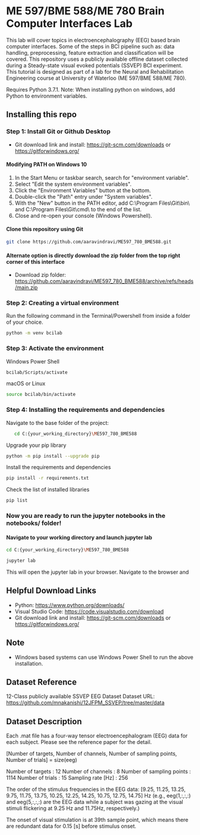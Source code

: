 # ME 597/BME 588/ME 780 Brain Computer Interfaces Lab

This lab will cover topics in electroencephalography (EEG) based brain computer interfaces. Some of the steps in BCI pipeline such as: data handling, preprocessing, feature extraction and classification will be covered. This repository uses a publicly available offline dataset collected during a Steady-state visual evoked potentials (SSVEP) BCI experiment. This tutorial is designed as part of a lab for the Neural and Rehabilitation Engineering course at University of Waterloo (ME 597/BME 588/ME 780).

Requires Python 3.7.1. Note: When installing python on windows, add Python to environment variables. 

## Installing this repo

### Step 1: Install Git or Github Desktop
- Git download link and install: https://git-scm.com/downloads or https://gitforwindows.org/

#### Modifying PATH on Windows 10

1. In the Start Menu or taskbar search, search for "environment variable".
2. Select "Edit the system environment variables".
3. Click the "Environment Variables" button at the bottom.
4. Double-click the "Path" entry under "System variables".
5. With the "New" button in the PATH editor, add C:\Program Files\Git\bin\ and C:\Program Files\Git\cmd\ to the end of the list.
6. Close and re-open your console (Windows Powershell).

#### Clone this repository using Git

```bash
git clone https://github.com/aaravindravi/ME597_780_BME588.git
```
#### Alternate option is directly download the zip folder from the top right corner of this interface
- Download zip folder: https://github.com/aaravindravi/ME597_780_BME588/archive/refs/heads/main.zip

### Step 2: Creating a virtual environment
Run the following command in the Terminal/Powershell from inside a folder of your choice.
```bash
python -m venv bcilab
```

### Step 3: Activate the environment
Windows Power Shell
```bash
bcilab/Scripts/activate
```
macOS or Linux
```bash
source bcilab/bin/activate
```

### Step 4: Installing the requirements and dependencies
Navigate to the base folder of the project: 
```bash
   cd C:{your_working_directory}\ME597_780_BME588
```
Upgrade your pip library
```bash
python -m pip install --upgrade pip
```
Install the requirements and dependencies
```bash
pip install -r requirements.txt
```
Check the list of installed libraries
```bash
pip list
```

### Now you are ready to run the jupyter notebooks in the notebooks/ folder!
#### Navigate to your working directory and launch jupyter lab
```bash
cd C:{your_working_directory}\ME597_780_BME588
```
```bash
jupyter lab
```
This will open the jupyter lab in your browser. Navigate to the browser and 
## Helpful Download Links
- Python: https://www.python.org/downloads/
- Visual Studio Code: https://code.visualstudio.com/download
- Git download link and install: https://git-scm.com/downloads or https://gitforwindows.org/

## Note
- Windows based systems can use Windows Power Shell to run the above installation.

## Dataset Reference
12-Class publicly available SSVEP EEG Dataset
Dataset URL: https://github.com/mnakanishi/12JFPM_SSVEP/tree/master/data

## Dataset Description

Each .mat file has a four-way tensor electroencephalogram (EEG) data for each subject.
Please see the reference paper for the detail.

[Number of targets, Number of channels, Number of sampling points, Number of trials] = size(eeg)

Number of targets : 12
Number of channels : 8
Number of sampling points : 1114
Number of trials : 15
Sampling rate [Hz] : 256

The order of the stimulus frequencies in the EEG data:
[9.25, 11.25, 13.25, 9.75, 11.75, 13.75, 10.25, 12.25, 14.25, 10.75, 12.75, 14.75] Hz
(e.g., eeg(1,:,:,:) and eeg(5,:,:,:) are the EEG data while a subject was gazing at the visual stimuli flickering at 9.25 Hz and 11.75Hz, respectively.)

The onset of visual stimulation is at 39th sample point, which means there are redundant data for 0.15 [s] before stimulus onset.